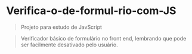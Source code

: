 # Verifica-o-de-formul-rio-com-JS

> Projeto para estudo de JavScript

>Verificador básico de formulário no front end, lembrando que pode ser facilmente desativado pelo usuário.
